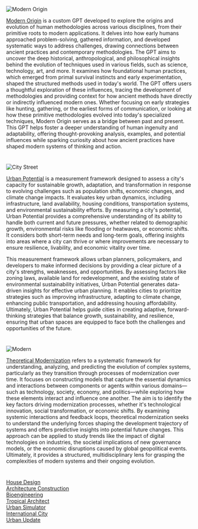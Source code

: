 ![Modern Origin](https://github.com/user-attachments/assets/a2da40c3-c50a-407e-bd9a-34c8de93ba0b)

[Modern Origin](https://chatgpt.com/g/g-vkgrQU1Wp-modern-origin) is a custom GPT developed to explore the origins and evolution of human methodologies across various disciplines, from their primitive roots to modern applications. It delves into how early humans approached problem-solving, gathered information, and developed systematic ways to address challenges, drawing connections between ancient practices and contemporary methodologies. The GPT aims to uncover the deep historical, anthropological, and philosophical insights behind the evolution of techniques used in various fields, such as science, technology, art, and more. It examines how foundational human practices, which emerged from primal survival instincts and early experimentation, shaped the structured methods used in today's world. The GPT offers users a thoughtful exploration of these influences, tracing the development of methodologies and providing context for how ancient methods have directly or indirectly influenced modern ones. Whether focusing on early strategies like hunting, gathering, or the earliest forms of communication, or looking at how these primitive methodologies evolved into today's specialized techniques, Modern Origin serves as a bridge between past and present. This GPT helps foster a deeper understanding of human ingenuity and adaptability, offering thought-provoking analysis, examples, and potential influences while sparking curiosity about how ancient practices have shaped modern systems of thinking and action. 

#

![City Street](https://github.com/user-attachments/assets/24dcbdfc-552a-47e6-a753-857a85760928)

[Urban Potential](https://chatgpt.com/g/g-68626ee137cc8191b00f5892c657cf0c-urban-potential) is a measurement framework designed to assess a city's capacity for sustainable growth, adaptation, and transformation in response to evolving challenges such as population shifts, economic changes, and climate change impacts. It evaluates key urban dynamics, including infrastructure, land availability, housing conditions, transportation systems, and environmental sustainability efforts. By measuring a city's potential, Urban Potential provides a comprehensive understanding of its ability to handle both current and future pressures, whether related to demographic growth, environmental risks like flooding or heatwaves, or economic shifts. It considers both short-term needs and long-term goals, offering insights into areas where a city can thrive or where improvements are necessary to ensure resilience, livability, and economic vitality over time.

This measurement framework allows urban planners, policymakers, and developers to make informed decisions by providing a clear picture of a city's strengths, weaknesses, and opportunities. By assessing factors like zoning laws, available land for redevelopment, and the existing state of environmental sustainability initiatives, Urban Potential generates data-driven insights for effective urban planning. It enables cities to prioritize strategies such as improving infrastructure, adapting to climate change, enhancing public transportation, and addressing housing affordability. Ultimately, Urban Potential helps guide cities in creating adaptive, forward-thinking strategies that balance growth, sustainability, and resilience, ensuring that urban spaces are equipped to face both the challenges and opportunities of the future.

#

![Modern](https://github.com/user-attachments/assets/6ccdbc23-12ab-4e1d-9a41-a4e63cf8f4d3)

[Theoretical Modernization](https://chatgpt.com/g/g-675fdc0e0774819195d966e03ae64403-theoretical-modernization) refers to a systematic framework for understanding, analyzing, and predicting the evolution of complex systems, particularly as they transition through processes of modernization over time. It focuses on constructing models that capture the essential dynamics and interactions between components or agents within various domains—such as technology, society, economy, and politics—while exploring how these elements interact and influence one another. The aim is to identify the key factors driving modernization processes, whether it's technological innovation, social transformation, or economic shifts. By examining systemic interactions and feedback loops, theoretical modernization seeks to understand the underlying forces shaping the development trajectory of systems and offers predictive insights into potential future changes. This approach can be applied to study trends like the impact of digital technologies on industries, the societal implications of new governance models, or the economic disruptions caused by global geopolitical events. Ultimately, it provides a structured, multidisciplinary lens for grasping the complexities of modern systems and their ongoing evolution.

#

[House Design](https://github.com/sourceduty/House_Design)
<br>
[Architecture Construction](https://github.com/sourceduty/Architecture_Construction)
<br>
[Bioengineering](https://github.com/sourceduty/Bioengineering)
<br>
[Tropical Architect](https://chatgpt.com/g/g-68625cae09a081919afdc6a53fd38656-tropical-architect)
<br>
[Urban Simulator](https://chat.openai.com/g/g-XQ2wkdcXL-urban-simulator)
<br>
[International City](https://chatgpt.com/g/g-67fa4b62ddac8191ab7486f760f2fae7-international-city)
<br>
[Urban Update](https://chat.openai.com/g/g-87Dl1RabQ-urban-update)
